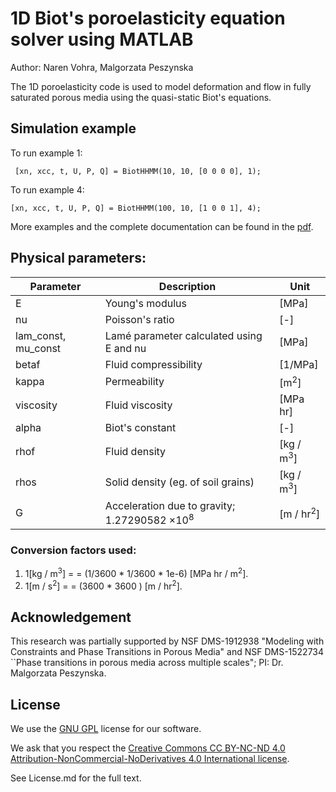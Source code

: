 # 1D Biot's poroelasticity equation solver using MATLAB

Author: Naren Vohra, Malgorzata Peszynska

The 1D poroelasticity code is used to model deformation and flow in fully saturated porous media using the quasi-static Biot's equations.

## Simulation example

To run example 1:

``` [xn, xcc, t, U, P, Q] = BiotHHMM(10, 10, [0 0 0 0], 1);```

To run example 4:

``` [xn, xcc, t, U, P, Q] = BiotHHMM(100, 10, [1 0 0 1], 4); ```

More examples and the complete documentation can be found in the [pdf]().

## Physical parameters:

| Parameter           | Description                              | Unit                 |
|---------------------|------------------------------------------|----------------------|
| E                   | Young's modulus                          | [MPa]                |
| nu                  | Poisson's ratio                          | [-]                  |
| lam_const, mu_const | Lamé parameter calculated using E and nu | [MPa]                |
| betaf               | Fluid compressibility                    | [1/MPa]              |
| kappa               | Permeability                             | [m<sup>2</sup>]      |
| viscosity           | Fluid viscosity                          | [MPa hr]             |
| alpha               | Biot's constant                          | [-]                  |
| rhof                | Fluid density                             | [kg / m<sup>3</sup>] |
| rhos                | Solid density (eg. of soil grains)       | [kg / m<sup>3</sup>] |
| G                   | Acceleration due to gravity; 1.27290582 $\times 10^8$                 | [m / hr<sup>2</sup>]  |

### Conversion factors used:
1. 1[kg / m<sup>3</sup>] =  = (1/3600 * 1/3600 * 1e-6) [MPa hr / m<sup>2</sup>].
2. 1[m / s<sup>2</sup>] =  = (3600 * 3600 ) [m / hr<sup>2</sup>].

## Acknowledgement 

This research was partially supported by NSF DMS-1912938 "Modeling with Constraints and Phase Transitions in Porous Media" and NSF DMS-1522734 ``Phase transitions in porous media across multiple scales"; PI: Dr. Malgorzata Peszynska. 

## License

We use the [GNU GPL](https://www.gnu.org/licenses/licenses.en.html#GPL) license for our software. 

We ask that you respect the [Creative Commons CC BY-NC-ND 4.0 Attribution-NonCommercial-NoDerivatives 4.0 International license](https://creativecommons.org/licenses/by-nc-sa/4.0/legalcode).

See License.md for the full text.


















